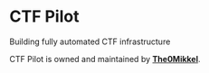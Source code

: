 # CTF Pilot

Building fully automated CTF infrastructure

CTF Pilot is owned and maintained by **[The0Mikkel](https://github.com/The0mikkel)**.
